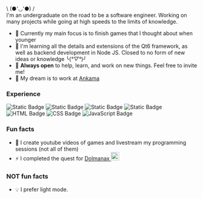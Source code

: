 \ (●'◡'●) / <br>
I'm an undergraduate on the road to be a software engineer. Working on many projects while going at high speeds to the limits of knowledge.
* 🔋 Currently my main focus is to finish games that I thought about when younger
* 🌱 I'm learning all the details and extensions of the Qt6 framework, as well as backend development in Node JS. Closed to no form of new ideas or knowledge ╰(*°▽°*)╯ 
* 👯 **Always open** to help, learn, and work on new things. Feel free to invite me!
* 🎯 My dream is to work at [Ankama](https://www.ankama.com/en/about)
### Experience
![Static Badge](https://img.shields.io/badge/Python-3-yellow?style=for-the-badge&logo=python&logoColor=white&labelColor=blue)
![Static Badge](https://img.shields.io/badge/Visual_Basic-cyan?style=for-the-badge&logo=visual%20studio%20code&logoColor=blue)
![Static Badge](https://img.shields.io/badge/Wolfram_Language-red?style=for-the-badge&logo=wolfram&logoColor=white)
![Static Badge](https://img.shields.io/badge/C%2B%2B-blue?style=for-the-badge&logo=c%2B%2B&logoColor=white&labelColor=darkblue)
![HTML Badge](https://img.shields.io/badge/-HTML-E34F26?style=for-the-badge&logo=HTML5&logoColor=white)
![CSS Badge](https://img.shields.io/badge/-CSS-1572B6?style=for-the-badge&logo=CSS3&logoColor=white)
![JavaScript Badge](https://img.shields.io/badge/-JavaScript-F7DF1E?style=for-the-badge&logo=JavaScript&logoColor=black)
### Fun facts
* 💬 I create youtube videos of games and livestream my programming sessions (not all of them)
* ⚡ I completed the quest for [Dolmanax <img align=down width=22 heigth=22 src='https://static.ankama.com/dofus/www/game/items/200/23018.png'>](https://www.dofuspourlesnoobs.com/calendrier-de-lalmanax.html)
### NOT fun facts
* 💡 I prefer light mode.
